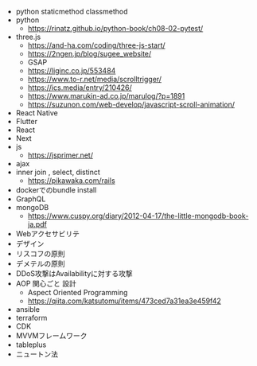- python staticmethod classmethod
- python
	- https://rinatz.github.io/python-book/ch08-02-pytest/
- three.js
  - https://and-ha.com/coding/three-js-start/
  - https://2ngen.jp/blog/sugee_website/
  - GSAP
  - https://liginc.co.jp/553484
  - https://www.to-r.net/media/scrolltrigger/
  - https://ics.media/entry/210426/
  - https://www.marukin-ad.co.jp/marulog/?p=1891
  - https://suzunon.com/web-develop/javascript-scroll-animation/
- React Native
- Flutter
- React
- Next
- js
	- https://jsprimer.net/
- ajax
- inner join , select, distinct
	- https://pikawaka.com/rails
- dockerでのbundle install
- GraphQL
- mongoDB
	- https://www.cuspy.org/diary/2012-04-17/the-little-mongodb-book-ja.pdf
- Webアクセサビリテ
- デザイン
- リスコフの原則
- デメテルの原則
- DDoS攻撃はAvailabilityに対する攻撃
- AOP 関心ごと 設計
  - Aspect Oriented Programming
  - https://qiita.com/katsutomu/items/473ced7a31ea3e459f42
- ansible
- terraform
- CDK
- MVVMフレームワーク
- tableplus
- ニュートン法